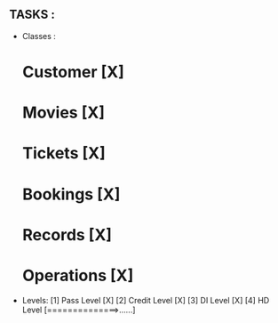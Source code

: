 TASKS :
-------
- Classes : 
    # Customer [X]
    # Movies [X]
    # Tickets [X]
    # Bookings [X]
    # Records [X]
    # Operations [X]

- Levels: 
    [1] Pass Level [X]
    [2] Credit Level [X]
    [3] DI Level [X]
    [4] HD Level [==============>......]
